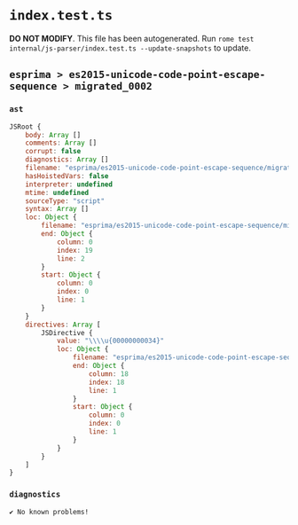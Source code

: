 # `index.test.ts`

**DO NOT MODIFY**. This file has been autogenerated. Run `rome test internal/js-parser/index.test.ts --update-snapshots` to update.

## `esprima > es2015-unicode-code-point-escape-sequence > migrated_0002`

### `ast`

```javascript
JSRoot {
	body: Array []
	comments: Array []
	corrupt: false
	diagnostics: Array []
	filename: "esprima/es2015-unicode-code-point-escape-sequence/migrated_0002/input.js"
	hasHoistedVars: false
	interpreter: undefined
	mtime: undefined
	sourceType: "script"
	syntax: Array []
	loc: Object {
		filename: "esprima/es2015-unicode-code-point-escape-sequence/migrated_0002/input.js"
		end: Object {
			column: 0
			index: 19
			line: 2
		}
		start: Object {
			column: 0
			index: 0
			line: 1
		}
	}
	directives: Array [
		JSDirective {
			value: "\\\\u{00000000034}"
			loc: Object {
				filename: "esprima/es2015-unicode-code-point-escape-sequence/migrated_0002/input.js"
				end: Object {
					column: 18
					index: 18
					line: 1
				}
				start: Object {
					column: 0
					index: 0
					line: 1
				}
			}
		}
	]
}
```

### `diagnostics`

```
✔ No known problems!

```

